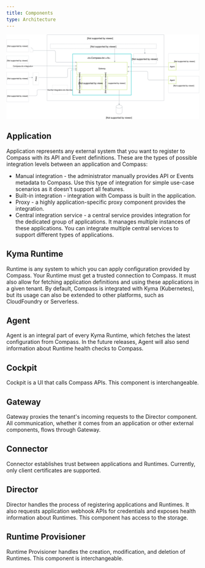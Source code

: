 ```yaml
---
title: Components
type: Architecture
---
```


![Components](./assets/components.svg)

## Application

Application represents any external system that you want to register to Compass with its API and Event definitions. These are the types of possible integration levels between an application and Compass:
- Manual integration - the administrator manually provides API or Events metadata to Compass. Use this type of integration for simple use-case scenarios as it doesn't support all features.
- Built-in integration - integration with Compass is built in the application.
- Proxy - a highly application-specific proxy component provides the integration.
- Central integration service -  a central service provides integration for the dedicated group of applications. It manages multiple instances of these applications. You can integrate multiple central services to support different types of applications.

## Kyma Runtime

Runtime is any system to which you can apply configuration provided by Compass. Your Runtime must get a trusted connection to Compass. It must also allow for fetching application definitions and using these applications in a given tenant. By default, Compass is integrated with Kyma (Kubernetes), but its usage can also be extended to other platforms, such as CloudFoundry or Serverless.

## Agent

Agent is an integral part of every Kyma Runtime, which fetches the latest configuration from Compass. In the future releases, Agent will also send information about Runtime health checks to Compass.

## Cockpit

Cockpit is a UI that calls Compass APIs. This component is interchangeable.

## Gateway

Gateway proxies the tenant's incoming requests to the Director component. All communication, whether it comes from an application or other external components, flows through Gateway.

## Connector

Connector establishes trust between applications and Runtimes. Currently, only client certificates are supported.

## Director

Director handles the process of registering applications and Runtimes. It also requests application webhook APIs for credentials and exposes health information about Runtimes. This component has access to the storage.

## Runtime Provisioner

Runtime Provisioner handles the creation, modification, and deletion of Runtimes. This component is interchangeable.
